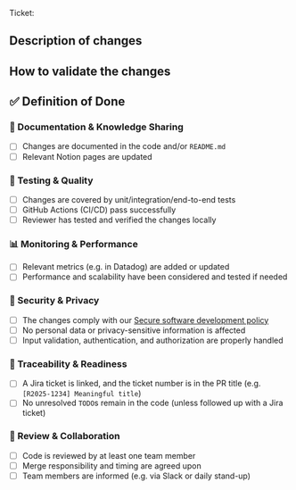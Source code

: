 Ticket: <!-- ticket link -->

## Description of changes

<!-- Replace this with a short description of the changes made, specifically focused on the choices you have made within those changes. -->

## How to validate the changes

<!-- Describe how to validate the changes that are made. -->

## ✅ Definition of Done

### 📄 Documentation & Knowledge Sharing

- [ ] Changes are documented in the code and/or `README.md`
- [ ] Relevant Notion pages are updated

### 🧪 Testing & Quality

- [ ] Changes are covered by unit/integration/end-to-end tests
- [ ] GitHub Actions (CI/CD) pass successfully
- [ ] Reviewer has tested and verified the changes locally

### 📊 Monitoring & Performance

- [ ] Relevant metrics (e.g. in Datadog) are added or updated
- [ ] Performance and scalability have been considered and tested if needed

### 🔐 Security & Privacy

- [ ] The changes comply with our [Secure software development policy](https://www.notion.so/q42/12-Secure-software-development-policy-3be5262f736c4a2a854fa2543d90c8be?pvs=4)
- [ ] No personal data or privacy-sensitive information is affected
- [ ] Input validation, authentication, and authorization are properly handled

### 🧩 Traceability & Readiness

- [ ] A Jira ticket is linked, and the ticket number is in the PR title (e.g. `[R2025-1234] Meaningful title`)
- [ ] No unresolved `TODO`s remain in the code (unless followed up with a Jira ticket)

### 🤝 Review & Collaboration

- [ ] Code is reviewed by at least one team member
- [ ] Merge responsibility and timing are agreed upon
- [ ] Team members are informed (e.g. via Slack or daily stand-up)
